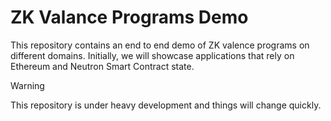 # ZK Valance Programs Demo
This repository contains an end to end demo of ZK valence programs on different domains.
Initially, we will showcase applications that rely on Ethereum and Neutron Smart Contract state.

>[!WARNING]
>This repository is under heavy development and things will change quickly.
